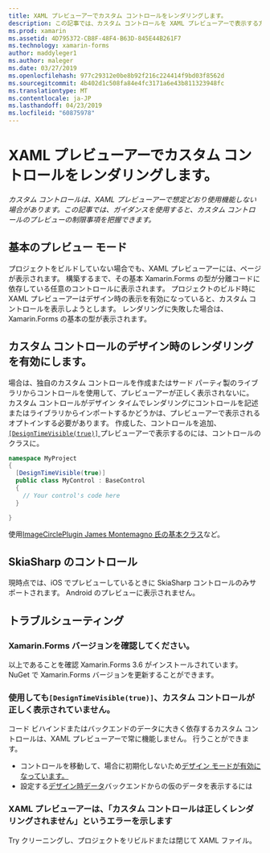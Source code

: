 ```yaml
---
title: XAML プレビューアーでカスタム コントロールをレンダリングします。
description: この記事では、カスタム コントロールを XAML プレビューアーで表示する方法について説明します。
ms.prod: xamarin
ms.assetid: 4D795372-CB8F-48F4-B63D-845E44B261F7
ms.technology: xamarin-forms
author: maddyleger1
ms.author: maleger
ms.date: 03/27/2019
ms.openlocfilehash: 977c29312e0be8b92f216c224414f9bd03f8562d
ms.sourcegitcommit: 4b402d1c508fa84e4fc3171a6e43b811323948fc
ms.translationtype: MT
ms.contentlocale: ja-JP
ms.lasthandoff: 04/23/2019
ms.locfileid: "60875978"
---
```

# <a name="render-custom-controls-in-the-xaml-previewer"></a>XAML プレビューアーでカスタム コントロールをレンダリングします。

_カスタム コントロールは、XAML プレビューアーで想定どおり使用機能しない場合があります。この記事では、ガイダンスを使用すると、カスタム コントロールのプレビューの制限事項を把握できます。_

## <a name="basic-preview-mode"></a>基本のプレビュー モード

プロジェクトをビルドしていない場合でも、XAML プレビューアーには、ページが表示されます。 構築するまで、その基本 Xamarin.Forms の型が分離コードに依存している任意のコントロールに表示されます。 プロジェクトのビルド時に XAML プレビューアーはデザイン時の表示を有効になっていると、カスタム コントロールを表示しようとします。 レンダリングに失敗した場合は、Xamarin.Forms の基本の型が表示されます。

## <a name="enable-design-time-rendering-for-custom-controls"></a>カスタム コントロールのデザイン時のレンダリングを有効にします。

場合は、独自のカスタム コントロールを作成またはサード パーティ製のライブラリからコントロールを使用して、プレビューアーが正しく表示されないに。 カスタム コントロールがデザイン タイムでレンダリングにコントロールを記述またはライブラリからインポートするかどうかは、プレビューアーで表示されるオプトインする必要があります。 作成した、コントロールを追加、 [ `[DesignTimeVisible(true)]` ](xref:System.ComponentModel.DesignTimeVisibleAttribute)プレビューアーで表示するのには、コントロールのクラスに。

```csharp
namespace MyProject
{
  [DesignTimeVisible(true)]
  public class MyControl : BaseControl
  {
    // Your control's code here
  }

}
```

使用[ImageCirclePlugin James Montemagno 氏の基本クラス](https://github.com/jamesmontemagno/ImageCirclePlugin/blob/master/src/ImageCircle/CircleImage.shared.cs)など。


## <a name="skiasharp-controls"></a>SkiaSharp のコントロール

現時点では、iOS でプレビューしているときに SkiaSharp コントロールのみサポートされます。 Android のプレビューに表示されません。

## <a name="troubleshooting"></a>トラブルシューティング

### <a name="check-your-xamarinforms-version"></a>Xamarin.Forms バージョンを確認してください。
以上であることを確認 Xamarin.Forms 3.6 がインストールされています。 NuGet で Xamarin.Forms バージョンを更新することができます。

### <a name="even-with-designtimevisibletrue-my-custom-control-isnt-rendering-properly"></a>使用しても`[DesignTimeVisible(true)]`、カスタム コントロールが正しく表示されていません。
コード ビハインドまたはバックエンドのデータに大きく依存するカスタム コントロールは、XAML プレビューアーで常に機能しません。 行うことができます。
* コントロールを移動して、場合に初期化しないため[デザイン モードが有効になっています。](index.md#detect-design-mode)
* 設定する[デザイン時データ](design-time-data.md)バックエンドからの仮のデータを表示するには

### <a name="the-xaml-previewer-shows-the-error-custom-controls-arent-rendering-properly"></a>XAML プレビューアーは、「カスタム コントロールは正しくレンダリングされません」というエラーを示します
Try クリーニングし、プロジェクトをリビルドまたは閉じて XAML ファイル。

